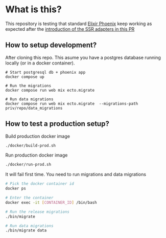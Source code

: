# What is this?
This repository is testing that standard [Elixir Phoenix](https://github.com/inertiajs/inertia-phoenix) keep working as expected after the [introduction of the SSR adapters in this PR](https://github.com/inertiajs/inertia-phoenix/pull/44)

## How to setup development?
After cloning this repo. This asume you have a postgres database running locally (or in a docker container).

```
# Start postgresql db + phoenix app
docker compose up

# Run the migrations
docker compose run web mix ecto.migrate

# Run data migrations
docker compose run web mix ecto.migrate  --migrations-path priv/repo/data_migrations
```

## How to test a production setup?

Build production docker image
```bash
./docker/build-prod.sh
```

Run production docker image
```bash
./docker/run-prod.sh
```

It will fail first time. You need to run migrations and data migrations
```bash
# Pick the docker container id
docker ps

# Enter the container
docker exec -it [CONTAINER_ID] /bin/bash

# Run the release migrations
./bin/migrate

# Run data migrations
./bin/migrate data
```

